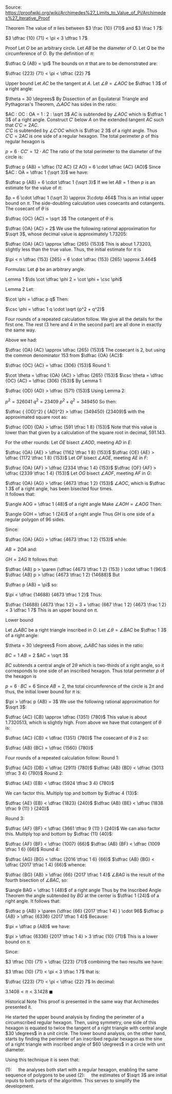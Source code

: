 # 

Source: https://proofwiki.org/wiki/Archimedes%27_Limits_to_Value_of_Pi/Archimedes%27_Iterative_Proof



Theorem
The value of $\pi$ lies between $3 \frac {10} {71}$ and $3 \frac 1 7$:

$3 \dfrac {10} {71} < \pi < 3 \dfrac 1 7$


Proof
Let $O$ be an arbitrary circle.
Let $AB$ be the diameter of $O$.
Let $Q$ be the circumference of $O$.
By the definition of $\pi$:

$\dfrac Q {AB} = \pi$
The bounds on $\pi$ that are to be demonstrated are:

$\dfrac {223} {71} < \pi < \dfrac {22} 7$



Upper bound
Let $AC$ be the tangent at $A$.
Let $\angle \theta = \angle AOC$ be $\dfrac 1 3$ of a right angle:

$\theta = 30 \degrees$
By Dissection of an Equilateral Triangle and Pythagoras's Theorem, $\triangle AOC$ has sides in the ratio:

$AC : OC : OA = 1 : 2 : \sqrt 3$
$AC$ is subtended by $\angle AOC$ which is $\dfrac 1 3$ of a right angle. 
Construct $C'$ below $A$ on the extended tangent $AC$ such that $C'C = 2 AC$.  
$C'C$ is subtended by $\angle C'OC$ which is $\dfrac 2 3$ of a right angle. 
Thus $C'C = 2 AC$ is one side of a regular hexagon.
The total perimeter $p$ of this regular hexagon is

$p = 6 \cdot CC' = 12 \cdot AC$
The ratio of the total perimeter to the diameter of the circle is:

$\dfrac p {AB} = \dfrac {12 AC} {2 AO} = 6 \cdot \dfrac {AC} {AO}$
Since $AC : OA = \dfrac 1 {\sqrt 3}$ we have:

$\dfrac p {AB} = 6 \cdot \dfrac 1 {\sqrt 3}$
If we let $AB = 1$ then $p$ is an estimate for the value of $\pi$:

$p = 6 \cdot \dfrac 1 {\sqrt 3} \approx 3\cdotp 464$
This is an initial upper bound on $\pi$.
The side-doubling calculation uses cosecants and cotangents.
The cosecant of $\theta$ is 

$\dfrac {OC} {AC} = \sqrt 3$
The cotangent of $\theta$ is 

$\dfrac {OA} {AC} = 2$
We use the following rational  approximation for $\sqrt 3$, whose decimal value is approximately $1.73205$:

$\dfrac {OA} {AC} \approx \dfrac {265} {153}$
This is about $1.73203$, slightly less than the true value.
Thus, the initial estimate for $\pi$ is

$\pi < n \dfrac {153} {265} = 6 \cdot \dfrac {153} {265} \approx 3.464$

Formulas:
Let $\phi$ be an arbitrary angle.

Lemma 1
$\ds \cot \dfrac \phi 2 = \cot \phi + \csc \phi$


Lemma 2
Let:

$\cot \phi = \dfrac p q$
Then:

$\csc \phi = \dfrac 1 q \cdot \sqrt {p^2 + q^2}$

Four rounds of a repeated calculation follow.
We give all the details for the first one.
The rest ($3$ here and $4$ in the second part) are all done in exactly the same way.

Above we had:

$\dfrac {OA} {AC} \approx \dfrac {265} {153}$
The cosecant is $2$, but using the common denominator $153$ from $\dfrac {OA} {AC}$:

$\dfrac {OC} {AC} = \dfrac {306} {153}$
Round $1$:

$\cot \theta = \dfrac {OA} {AC} > \dfrac {265} {153}$
$\csc \theta = \dfrac {OC} {AC} = \dfrac {306} {153}$
By Lemma $1$:

$\dfrac {OD} {AD} > \dfrac {571} {153}$
Using Lemma $2$:

$p^2 = 326041$
$q^2 = 23409$
$p^2 + q^2 = 349450$
So then:

$\dfrac { {OD}^2} { {AD}^2} > \dfrac {349450} {23409}$
with the approximated square root as:

$\dfrac {OD} {DA} > \dfrac {591 \tfrac 1 8} {153}$
Note that this value is lower than that given by a calculation of the square root in decimal, $591.143$.

For the other rounds:
Let $OE$ bisect $\angle AOD$, meeting $AD$ in $E$:

$\dfrac {OA} {AE} > \dfrac {1162 \tfrac 1 8} {153}$
$\dfrac {OE} {AE} > \dfrac {1172 \tfrac 1 8} {153}$
Let $OF$ bisect $\angle AOE$, meeting $AE$ in $F$:

$\dfrac {OA} {AF} > \dfrac {2334 \tfrac 1 4} {153}$
$\dfrac {OF} {AF} > \dfrac {2339 \tfrac 1 4} {153}$
Let $OG$ bisect $\angle AOF$, meeting $AF$ in $G$:

$\dfrac {OA} {AG} > \dfrac {4673 \tfrac 1 2} {153}$
$\angle AOC$, which is $\dfrac 1 3$ of a right angle, has been bisected four times.  
It follows that:

$\angle AOG = \dfrac 1 {48}$ of a right angle
Make $\angle AOH = \angle AOG$  Then:

$\angle GOH = \dfrac 1 {24}$ of a right angle
Thus $GH$ is one side of a regular polygon of 96 sides.

Since:

$\dfrac {OA} {AG} > \dfrac {4673 \tfrac 1 2} {153}$
while:

$AB = 2 OA$
and:

$GH = 2 AG$
It follows that:

$\dfrac {AB} p > \paren {\dfrac {4673 \tfrac 1 2} {153} } \cdot \dfrac 1 {96}$
$\dfrac {AB} p > \dfrac {4673 \tfrac 1 2} {14688}$
But 

$\dfrac p {AB} = \pi$
so:

$\pi < \dfrac {14688} {4673 \tfrac 1 2}$
Thus:

$\dfrac {14688} {4673 \frac 1 2} = 3 + \dfrac {667 \frac 1 2} {4673 \frac 1 2} < 3 \dfrac 1 7$
This is an upper bound on $\pi$.


Lower bound

Let $\triangle ABC$ be a right triangle inscribed in $O$.
Let $\angle \theta = \angle BAC$ be $\dfrac 1 3$ of a right angle:

$\theta = 30 \degrees$
From above, $\triangle ABC$ has sides in the ratio:

$BC = 1$
$AB = 2$
$AC = \sqrt 3$

$BC$ subtends a central angle of $2 \theta$ which is two-thirds of a right angle, so it corresponds to one side of an inscribed hexagon.
Thus total perimeter $p$ of the hexagon is

$p = 6 \cdot BC = 6$
Since $AB = 2$, the total circumference of the circle is $2 \pi$ and thus, the initial lower bound for $\pi$ is:

$\pi > \dfrac p {AB} = 3$
We use the following rational  approximation for $\sqrt 3$:

$\dfrac {AC} {CB} \approx \dfrac {1351} {780}$
This value is about $1.7320513$, which is slightly high.
From above we have that cotangent of $\theta$ is:

$\dfrac {AC} {CB} < \dfrac {1351} {780}$
The cosecant of $\theta$ is $2$ so:

$\dfrac {AB} {BC} = \dfrac {1560} {780}$

Four rounds of a repeated calculation follow:
Round $1$:

$\dfrac {AD} {DB} < \dfrac {2911} {780}$
$\dfrac {AB} {BD} < \dfrac {3013 \tfrac 3 4} {780}$
Round $2$:

$\dfrac {AE} {EB} < \dfrac {5924 \tfrac 3 4} {780}$

We can factor this.
Multiply top and bottom by $\dfrac 4 {13}$:

$\dfrac {AE} {EB} < \dfrac {1823} {240}$
$\dfrac {AB} {BE} < \dfrac {1838 \tfrac 9 {11} } {240}$

Round $3$:

$\dfrac {AF} {BF} < \dfrac {3661 \tfrac 9 {11} } {240}$
We can also factor this.
Multiply top and bottom by $\dfrac {11} {40}$:

$\dfrac {AF} {BF} < \dfrac {1007} {66}$
$\dfrac {AB} {BF} < \dfrac {1009 \tfrac 1 6} {66}$
Round $4$:

$\dfrac {AG} {BG} < \dfrac {2016 \tfrac 1 6} {66}$
$\dfrac {AB} {BG} < \dfrac {2017 \tfrac 1 4} {66}$
whence:

$\dfrac {BG} {AB} > \dfrac {66} {2017 \tfrac 1 4}$
$\angle BAG$ is the result of the fourth bisection of $\angle BAC$, so:

$\angle BAG = \dfrac 1 {48}$ of a right angle
Thus by the Inscribed Angle Theorem the angle subtended by $BG$ at the center is $\dfrac 1 {24}$ of a right angle.
It follows that:

$\dfrac p {AB} > \paren {\dfrac {66} {2017 \tfrac 1 4} } \cdot 96$
$\dfrac p {AB} > \dfrac {6336} {2017 \tfrac 1 4}$
Because:

$\pi = \dfrac p {AB}$
we have:

$\pi > \dfrac {6336} {2017 \tfrac 1 4} > 3 \tfrac {10} {71}$
This is a lower bound on $\pi$.

Since:

$3 \tfrac {10} {71} = \dfrac {223} {71}$
combining the two results we have:

$3 \tfrac {10} {71} < \pi < 3 \tfrac 1 7$
that is:

$\dfrac {223} {71} < \pi < \dfrac {22} 7$
In decimal:

$3.1408 < \pi < 3.1428$
$\blacksquare$


Historical Note
This proof is presented in the same way that Archimedes presented it.

He started the upper bound analysis by finding the perimeter of a circumscribed regular hexagon.
Then, using symmetry, one side of this hexagon is equated to twice the tangent of a right triangle with central angle $30 \degrees$ in a unit circle. 
The lower bound analysis, on the other hand, starts by finding the perimeter of an inscribed regular hexagon as the sine of a right triangle with inscribed angle of $60 \degrees$ in a circle with unit diameter.

Using this technique it is seen that:

$(1): \quad$ the analyses both start with a regular hexagon, enabling the same sequence of polygons to be used
$(2): \quad$ the estimates of $\sqrt 3$ are initial inputs to both parts of the algorithm.
This serves to simplify the development.





